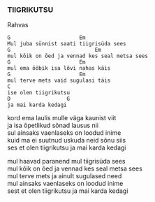 ### TIIGRIKUTSU
Rahvas

    G                      Em
    Mul juba sünnist saati tiigrisüda sees
    G                           Em
    mul kõik on õed ja vennad kes seal metsa sees
    G                      Em
    mul ema ööbik isa lõvi nahas käis
    G                      Em
    mul terve mets vaid sugulasi täis
    C
    ise olen tiigrikutsu
    D                  G
    ja mai karda kedagi

kord ema laulis mulle väga kaunist viit  
ja isa õpetlikud sõnad lausus nii  
sul ainsaks vaenlaseks on loodud inime  
kuid ma ei suutnud uskuda neid sõnu siis  
ses et olen tiigrikutsu ja mai karda kedagi

mul haavad paranend mul tiigrisüda sees  
mul kõik on õed ja vennad kes seal metsa sees  
mul terve mets ja ainult sugulased need  
mul ainsaks vaenlaseks on loodud inime  
sest et olen tiigrikutsu ja mai karda kedagi
